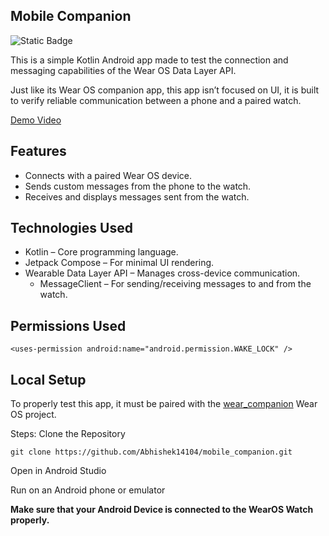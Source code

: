 ## Mobile Companion
![Static Badge](https://img.shields.io/badge/Android%20Test%20App-Kotlin)

This is a simple Kotlin Android app made to test the connection and messaging capabilities of the Wear OS Data Layer API.

Just like its Wear OS companion app, this app isn’t focused on UI, it is built to verify reliable communication between a phone and a paired watch.

[Demo Video](https://www.youtube.com/watch?v=i7tVZb8hycA)


## Features
- Connects with a paired Wear OS device.
- Sends custom messages from the phone to the watch.
- Receives and displays messages sent from the watch.


## Technologies Used
- Kotlin – Core programming language.
- Jetpack Compose – For minimal UI rendering.
- Wearable Data Layer API – Manages cross-device communication.
  - MessageClient – For sending/receiving messages to and from the watch.

## Permissions Used
```
<uses-permission android:name="android.permission.WAKE_LOCK" />
```

## Local Setup
To properly test this app, it must be paired with the [wear_companion](https://github.com/Abhishek14104/wear_companion) Wear OS project.

Steps:
Clone the Repository

```
git clone https://github.com/Abhishek14104/mobile_companion.git
```
Open in Android Studio

Run on an Android phone or emulator

**Make sure that your Android Device is connected to the WearOS Watch properly.**
